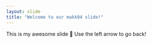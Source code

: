```yaml
---
layout: slide
title: "Welcome to our makk94 slide!"
---
```

This is my awesome slide :tada:
Use the left arrow to go back!
